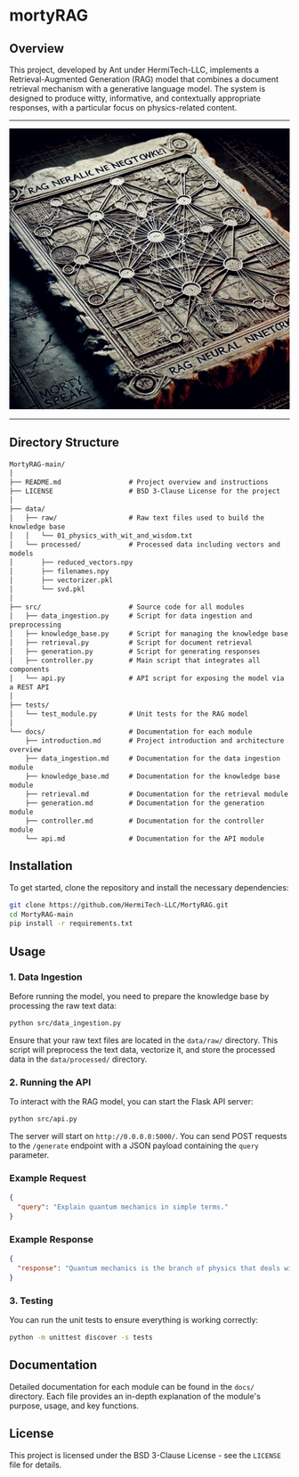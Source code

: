 # mortyRAG

## Overview

This project, developed by Ant under HermiTech-LLC, implements a Retrieval-Augmented Generation (RAG) model that combines a document retrieval mechanism with a generative language model. The system is designed to produce witty, informative, and contextually appropriate responses, with a particular focus on physics-related content.
___
![mortspeak](https://github.com/HermiTech-LLC/MortyRAG/blob/main/Mortspeak.jpg)
___

## Directory Structure

```
MortyRAG-main/
│
├── README.md                 # Project overview and instructions
├── LICENSE                   # BSD 3-Clause License for the project
│
├── data/
│   ├── raw/                  # Raw text files used to build the knowledge base
│   │   └── 01_physics_with_wit_and_wisdom.txt
│   └── processed/            # Processed data including vectors and models
│       ├── reduced_vectors.npy
│       ├── filenames.npy
│       ├── vectorizer.pkl
│       └── svd.pkl
│
├── src/                      # Source code for all modules
│   ├── data_ingestion.py     # Script for data ingestion and preprocessing
│   ├── knowledge_base.py     # Script for managing the knowledge base
│   ├── retrieval.py          # Script for document retrieval
│   ├── generation.py         # Script for generating responses
│   ├── controller.py         # Main script that integrates all components
│   └── api.py                # API script for exposing the model via a REST API
│
├── tests/
│   └── test_module.py        # Unit tests for the RAG model
│
└── docs/                     # Documentation for each module
    ├── introduction.md       # Project introduction and architecture overview
    ├── data_ingestion.md     # Documentation for the data ingestion module
    ├── knowledge_base.md     # Documentation for the knowledge base module
    ├── retrieval.md          # Documentation for the retrieval module
    ├── generation.md         # Documentation for the generation module
    ├── controller.md         # Documentation for the controller module
    └── api.md                # Documentation for the API module
```

## Installation

To get started, clone the repository and install the necessary dependencies:

```bash
git clone https://github.com/HermiTech-LLC/MortyRAG.git
cd MortyRAG-main
pip install -r requirements.txt
```

## Usage

### 1. Data Ingestion

Before running the model, you need to prepare the knowledge base by processing the raw text data:

```bash
python src/data_ingestion.py
```

Ensure that your raw text files are located in the `data/raw/` directory. This script will preprocess the text data, vectorize it, and store the processed data in the `data/processed/` directory.

### 2. Running the API

To interact with the RAG model, you can start the Flask API server:

```bash
python src/api.py
```

The server will start on `http://0.0.0.0:5000/`. You can send POST requests to the `/generate` endpoint with a JSON payload containing the `query` parameter.

### Example Request

```json
{
  "query": "Explain quantum mechanics in simple terms."
}
```

### Example Response

```json
{
  "response": "Quantum mechanics is the branch of physics that deals with the behavior of particles on a very small scale."
}
```

### 3. Testing

You can run the unit tests to ensure everything is working correctly:

```bash
python -m unittest discover -s tests
```

## Documentation

Detailed documentation for each module can be found in the `docs/` directory. Each file provides an in-depth explanation of the module's purpose, usage, and key functions.

## License

This project is licensed under the BSD 3-Clause License - see the `LICENSE` file for details.
